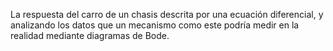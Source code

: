 La respuesta del carro de un chasis descrita por una ecuación diferencial, y analizando los datos que un mecanismo como este podría medir en la realidad mediante diagramas de Bode. 

